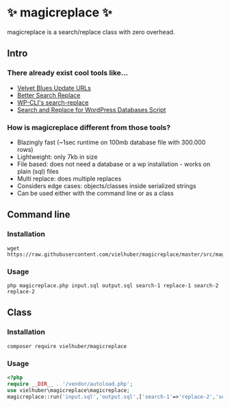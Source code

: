 # ✨ magicreplace ✨

magicreplace is a search/replace class with zero overhead.

## Intro

### There already exist cool tools like...

* [Velvet Blues Update URLs](https://wordpress.org/plugins/velvet-blues-update-urls/)
* [Better Search Replace](https://wordpress.org/plugins/better-search-replace/)
* [WP-CLI's search-replace](http://wp-cli.org/commands/search-replace/)
* [Search and Replace for WordPress Databases Script](https://interconnectit.com/products/search-and-replace-for-wordpress-databases/)

### How is magicreplace different from those tools?

* Blazingly fast (~1sec runtime on 100mb database file with 300.000 rows)
* Lightweight: only 7kb in size
* File based: does not need a database or a wp installation - works on plain (sql) files
* Multi replace: does multiple replaces
* Considers edge cases: objects/classes inside serialized strings
* Can be used either with the command line or as a class

## Command line

### Installation

```
wget https://raw.githubusercontent.com/vielhuber/magicreplace/master/src/magicreplace.php
```

### Usage

```
php magicreplace.php input.sql output.sql search-1 replace-1 search-2 replace-2
```


## Class

### Installation

```
composer require vielhuber/magicreplace
```
    
### Usage

```php
<?php
require __DIR__ . '/vendor/autoload.php';
use vielhuber\magicreplace\magicreplace;
magicreplace::run('input.sql','output.sql',['search-1'=>'replace-2','search-2'=>'replace-2']);
```

